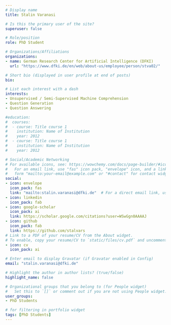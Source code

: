 ```yaml
---
# Display name
title: Stalin Varanasi

# Is this the primary user of the site?
superuser: false

# Role/position
role: PhD Student

# Organizations/Affiliations
organizations:
- name: German Research Center for Artificial Intelligence (DFKI)
  url: "https://www.dfki.de/en/web/about-us/employee/person/stva02/"

# Short bio (displayed in user profile at end of posts)
bio:

# List each interest with a dash
interests:
- Unsupervised / Semi-Supervised Machine Comprehension
- Question Generation
- Question Answering 

#education:
#  courses:
#  - course: Title course 1
#    institution: Name of Institution
#    year: 2012
#  - course: Title course 1
#    institution: Name of Institution
#    year: 2012

# Social/Academic Networking
# For available icons, see: https://wowchemy.com/docs/page-builder/#icons
#   For an email link, use "fas" icon pack, "envelope" icon, and a link in the
#   form "mailto:your-email@example.com" or "#contact" for contact widget.
social:
- icon: envelope
  icon_pack: fas
  link: "mailto:stalin.varanasi@dfki.de"  # For a direct email link, use "mailto:test@example.org".
- icon: linkedin
  icon_pack: fab
- icon: google-scholar
  icon_pack: ai
  link: https://scholar.google.com/citations?user=WSwGgn0AAAAJ
- icon: github
  icon_pack: fab
  link: https://github.com/stalvars
# Link to a PDF of your resume/CV from the About widget.
# To enable, copy your resume/CV to `static/files/cv.pdf` and uncomment the lines below.
- icon: cv
  icon_pack: ai

# Enter email to display Gravatar (if Gravatar enabled in Config)
email: "stalin.varanasi@dfki.de"

# Highlight the author in author lists? (true/false)
highlight_name: false

# Organizational groups that you belong to (for People widget)
#   Set this to `[]` or comment out if you are not using People widget.
user_groups:
- PhD Students 

# for filtering in portfolio widget
tags: [PhD Students]
---
```

